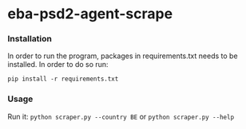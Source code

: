 # eba-psd2-agent-scrape

### Installation 
In order to run the program, packages in requirements.txt needs to be installed. In order to do so run:

```pip install -r requirements.txt```

### Usage
Run it: 
```python scraper.py --country BE``` or ```python scraper.py --help```
